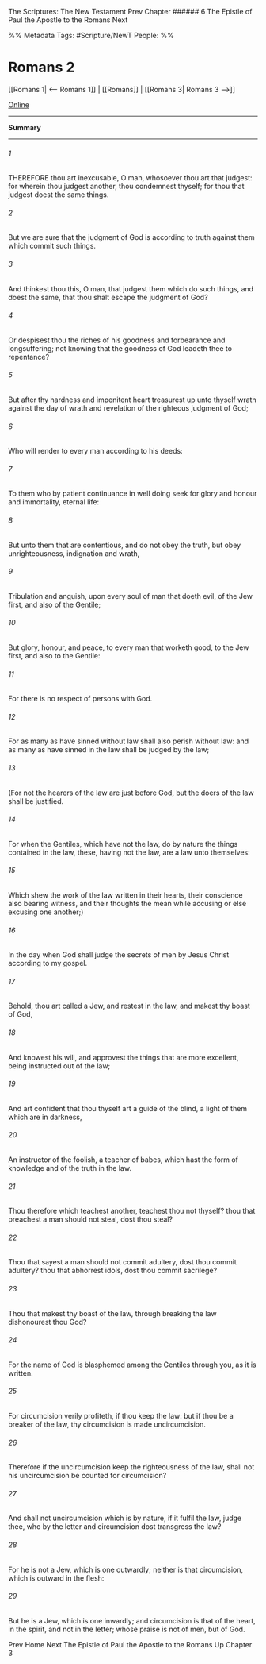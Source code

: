 The Scriptures: The New Testament
Prev
Chapter ###### 6
The Epistle of Paul the Apostle to the Romans
Next

%% Metadata
Tags: #Scripture/NewT
People: 
%%
# Romans 2
[[Romans 1| <-- Romans 1]] | [[Romans]] | [[Romans 3| Romans 3 -->]]

[Online](https://churchofjesuschrist.org/study/scriptures/nt/rom/2?lang=eng)

---
__Summary__



---
###### 1
THEREFORE thou art inexcusable, O man, whosoever thou art that judgest: for wherein thou judgest another, thou condemnest thyself; for thou that judgest doest the same things.
###### 2
But we are sure that the judgment of God is according to truth against them which commit such things.
###### 3
And thinkest thou this, O man, that judgest them which do such things, and doest the same, that thou shalt escape the judgment of God?
###### 4
Or despisest thou the riches of his goodness and forbearance and longsuffering; not knowing that the goodness of God leadeth thee to repentance?
###### 5
But after thy hardness and impenitent heart treasurest up unto thyself wrath against the day of wrath and revelation of the righteous judgment of God;
###### 6
Who will render to every man according to his deeds:
###### 7
To them who by patient continuance in well doing seek for glory and honour and immortality, eternal life:
###### 8
But unto them that are contentious, and do not obey the truth, but obey unrighteousness, indignation and wrath,
###### 9
Tribulation and anguish, upon every soul of man that doeth evil, of the Jew first, and also of the Gentile;
###### 10
But glory, honour, and peace, to every man that worketh good, to the Jew first, and also to the Gentile:
###### 11
For there is no respect of persons with God.
###### 12
For as many as have sinned without law shall also perish without law: and as many as have sinned in the law shall be judged by the law;
###### 13
(For not the hearers of the law are just before God, but the doers of the law shall be justified.
###### 14
For when the Gentiles, which have not the law, do by nature the things contained in the law, these, having not the law, are a law unto themselves:
###### 15
Which shew the work of the law written in their hearts, their conscience also bearing witness, and their thoughts the mean while accusing or else excusing one another;)
###### 16
In the day when God shall judge the secrets of men by Jesus Christ according to my gospel.
###### 17
Behold, thou art called a Jew, and restest in the law, and makest thy boast of God,
###### 18
And knowest his will, and approvest the things that are more excellent, being instructed out of the law;
###### 19
And art confident that thou thyself art a guide of the blind, a light of them which are in darkness,
###### 20
An instructor of the foolish, a teacher of babes, which hast the form of knowledge and of the truth in the law.
###### 21
Thou therefore which teachest another, teachest thou not thyself? thou that preachest a man should not steal, dost thou steal?
###### 22
Thou that sayest a man should not commit adultery, dost thou commit adultery? thou that abhorrest idols, dost thou commit sacrilege?
###### 23
Thou that makest thy boast of the law, through breaking the law dishonourest thou God?
###### 24
For the name of God is blasphemed among the Gentiles through you, as it is written.
###### 25
For circumcision verily profiteth, if thou keep the law: but if thou be a breaker of the law, thy circumcision is made uncircumcision.
###### 26
Therefore if the uncircumcision keep the righteousness of the law, shall not his uncircumcision be counted for circumcision?
###### 27
And shall not uncircumcision which is by nature, if it fulfil the law, judge thee, who by the letter and circumcision dost transgress the law?
###### 28
For he is not a Jew, which is one outwardly; neither is that circumcision, which is outward in the flesh:
###### 29
But he is a Jew, which is one inwardly; and circumcision is that of the heart, in the spirit, and not in the letter; whose praise is not of men, but of God.

Prev
Home
Next
The Epistle of Paul the Apostle to the Romans
Up
Chapter 3



